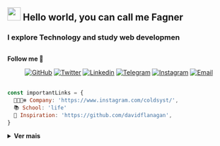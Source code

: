   ## <img height="30px" width="30px" src="https://camo.githubusercontent.com/e8e7b06ecf583bc040eb60e44eb5b8e0ecc5421320a92929ce21522dbc34c891/68747470733a2f2f6d656469612e67697068792e636f6d2f6d656469612f6876524a434c467a6361737252346961377a2f67697068792e676966"> Hello world, you can call me Fagner 
  
  ###    I explore Technology and study web developmen 


  ##
  
  **Follow me 🧭** 
<samp>
<p align="center"> 
    <a href = "https://www.github.com/fagnersro">
      <img alt="GitHub" src="https://img.shields.io/github/followers/fagnersro?style=social" target="_blank"></a>
  
  <a href="https://www.twitter.com/fagnersro" target="_blank">
      <img alt="Twitter" src="https://img.shields.io/twitter/follow/fagnersro?style=social" target="_blank"></a> 
  
  <a href = "https://www.linkedin.com/in/fagner-henrique-80989b236/">
      <img alt="Linkedin" src="https://img.shields.io/badge/-Linkedin-blue?style=flat-square&logo=Linkedin&logoColor=white" target="_blank"></a>
  
  <a href="https://t.me/fagnersro" target="_blank" >
      <img alt="Telegram" src="https://img.shields.io/badge/-Telegram-blue?style=flat-square&logo=Telegram&logoColor=white"></a>
   
  <a href = "https://www.instagram.com/fag_hnrq/">
      <img alt="Instagram" src="https://img.shields.io/badge/-Instagram-ff2b8e?style=flat-square&logo=Instagram&logoColor=white" target="_blank"></a>

  <a href="mailto:fagner.hg40@gmail.com" target="_blank" >
      <img alt="Email" src="https://img.shields.io/badge/-Email-c14438?style=flat-square&logo=Gmail&logoColor=white"></a>
</p>
  </samp>

  ##
  
  
  
  ```jsx
  const importantLinks = {
    👨🏾‍💻❄ Company: 'https://www.instagram.com/coldsyst/',
    📚 School: 'life'
    📝 Inspiration: 'https://github.com/davidflanagan',
  }
```
<details>
  <summary><b>Ver mais</b></summary>

  ### 🪐 **Linguagens**
  <samp>
    <p display="flex" flex-direction="row" align="center">
      <img align="center" alt="Rafa-Js" height="30" width="40" src="https://raw.githubusercontent.com/devicons/devicon/master/icons/javascript/javascript-plain.svg">
      <img align="center" alt="Rafa-Ts" height="30" width="40" src="https://raw.githubusercontent.com/devicons/devicon/master/icons/typescript/typescript-plain.svg">
      <img align="center" alt="Rafa-React" height="30" width="40" src="https://raw.githubusercontent.com/devicons/devicon/master/icons/react/react-original.svg">
      <img align="center" alt="Rafa-HTML" height="30" width="40" src="https://raw.githubusercontent.com/devicons/devicon/master/icons/html5/html5-original.svg">
      <img align="center" alt="Rafa-CSS" height="30" width="40" src="https://raw.githubusercontent.com/devicons/devicon/master/icons/css3/css3-original.svg">  
</samp>
</details>
